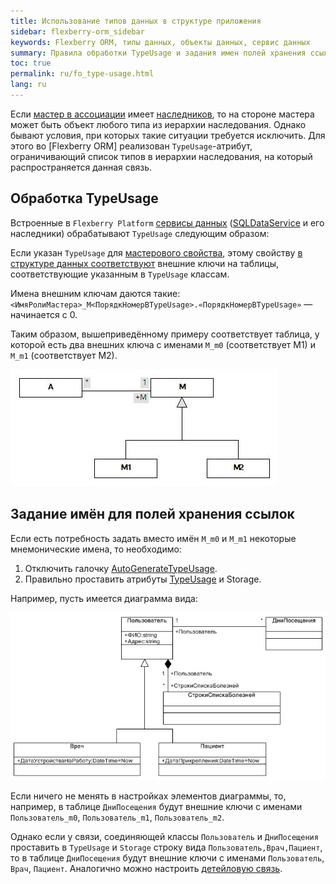 ```yaml
---
title: Использование типов данных в структуре приложения
sidebar: flexberry-orm_sidebar
keywords: Flexberry ORM, типы данных, объекты данных, сервис данных
summary: Правила обработки TypeUsage и задания имен полей хранения ссылок
toc: true
permalink: ru/fo_type-usage.html
lang: ru
---
```


Если [мастер в ассоциации](fd_master-association.html) имеет [наследников](fo_inheritance.html), то на стороне мастера может быть объект любого типа из иерархии наследования. Однако бывают условия, при которых такие ситуации требуется исключить. Для этого во [Flexberry ORM] реализован `TypeUsage`-атрибут, ограничивающий список типов в иерархии наследования, на который распространяется данная связь.

## Обработка TypeUsage

Встроенные в `Flexberry Platform` [сервисы данных](fo_data-service.html) ([SQLDataService](fo_sql-data-service.html) и его наследники) обрабатывают `TypeUsage` следующим образом:

Если указан `TypeUsage` для [мастерового свойства](fd_master-association.html), этому свойству [в структуре данных соответствуют](fo_storing-data-objects.html) внешние ключи на таблицы, соответствующие указанным в `TypeUsage` классам.

Имена внешним ключам даются такие: `<ИмяРолиМастера>_M<ПорядкНомерВTypeUsage>.«ПорядкНомерВTypeUsage»` — начинается с 0.

Таким образом, вышеприведённому примеру соответствует таблица, у которой есть два внешних ключа с именами `M_m0` (соответствует M1) и `M_m1` (соответствует M2).

![](/images/pages/products/flexberry-orm/data-types/primer2.jpg)

## Задание имён для полей хранения ссылок

Если есть потребность задать вместо имён `M_m0` и `M_m1` некоторые мнемонические имена, то необходимо:

1. Отключить галочку [AutoGenerateTypeUsage](fd_master-association.html).
2. Правильно проставить атрибуты [TypeUsage](fo_type-usage-problem.html) и Storage.

Например, пусть имеется диаграмма вида:

![](/images/pages/products/flexberry-orm/data-types/type-usage-test.png)

Если ничего не менять в настройках элементов диаграммы, то, например, в таблице `ДниПосещения` будут внешние ключи с именами `Пользователь_m0`, `Пользователь_m1`, `Пользователь_m2`. 

Однако если у связи, соединяющей классы `Пользователь` и `ДниПосещения` проставить в `TypeUsage` и `Storage` строку вида `Пользователь,Врач,Пациент`, то в таблице `ДниПосещения` будут внешние ключи с именами `Пользователь`, `Врач`, `Пациент`. Аналогично можно настроить [детейловую связь](fo_detail-associations-properties.html).
